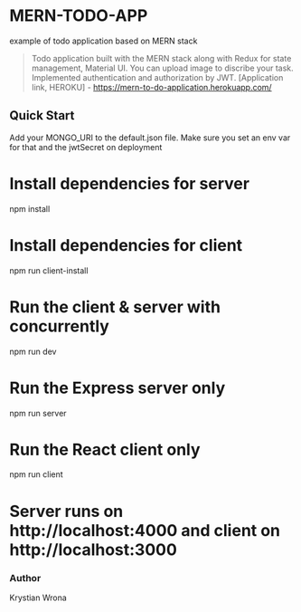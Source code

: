 # MERN-TODO-APP
example of todo application based on MERN stack

> Todo application built with the MERN stack along with Redux for state management, Material UI.
> You can upload image to discribe your task. Implemented authentication and authorization by JWT.
> [Application link, HEROKU] - https://mern-to-do-application.herokuapp.com/

## Quick Start

Add your MONGO_URI to the default.json file. Make sure you set an env var for that and the jwtSecret on deployment

# Install dependencies for server
npm install

# Install dependencies for client
npm run client-install

# Run the client & server with concurrently
npm run dev

# Run the Express server only
npm run server

# Run the React client only
npm run client

# Server runs on http://localhost:4000 and client on http://localhost:3000

### Author

Krystian Wrona



